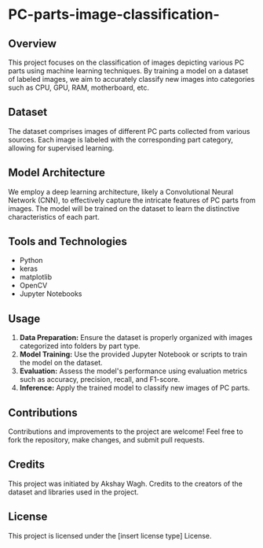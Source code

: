# PC-parts-image-classification-


<h2>Overview</h2>
<p>This project focuses on the classification of images depicting various PC parts using machine learning techniques. By training a model on a dataset of labeled images, we aim to accurately classify new images into categories such as CPU, GPU, RAM, motherboard, etc.</p>

<h2>Dataset</h2>
<p>The dataset comprises images of different PC parts collected from various sources. Each image is labeled with the corresponding part category, allowing for supervised learning.</p>

<h2>Model Architecture</h2>
<p>We employ a deep learning architecture, likely a Convolutional Neural Network (CNN), to effectively capture the intricate features of PC parts from images. The model will be trained on the dataset to learn the distinctive characteristics of each part.</p>

<h2>Tools and Technologies</h2>
<ul>
    <li>Python</li>
    <li>keras</li>
    <li>matplotlib</li>
    <li>OpenCV</li>
    <li>Jupyter Notebooks</li>
</ul>

<h2>Usage</h2>
<ol>
    <li><strong>Data Preparation:</strong> Ensure the dataset is properly organized with images categorized into folders by part type.</li>
    <li><strong>Model Training:</strong> Use the provided Jupyter Notebook or scripts to train the model on the dataset.</li>
    <li><strong>Evaluation:</strong> Assess the model's performance using evaluation metrics such as accuracy, precision, recall, and F1-score.</li>
    <li><strong>Inference:</strong> Apply the trained model to classify new images of PC parts.</li>
</ol>

<h2>Contributions</h2>
<p>Contributions and improvements to the project are welcome! Feel free to fork the repository, make changes, and submit pull requests.</p>

<h2>Credits</h2>
<p>This project was initiated by Akshay Wagh. Credits to the creators of the dataset and libraries used in the project.</p>

<h2>License</h2>
<p>This project is licensed under the [insert license type] License.</p>

</body>
</html>
